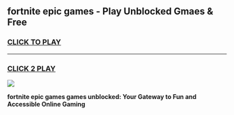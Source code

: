 
## fortnite epic games - Play Unblocked Gmaes & Free
<h3>
<a href="https://premium.freeplayer.one?title=fortnite_epic_games&ref=20F">CLICK TO PLAY</a></h3>
<hr>

<h3>
<a href="https://premium.freeplayer.one?title=fortnite_epic_games&ref=20F">CLICK 2 PLAY</a>
  
</h3>

<a href="https://premium.freeplayer.one?title=fortnite_epic_games&ref=20F/"><img src="https://clearcache.store/games.png"></a>


**fortnite epic games games unblocked: Your Gateway to Fun and Accessible Online Gaming**
